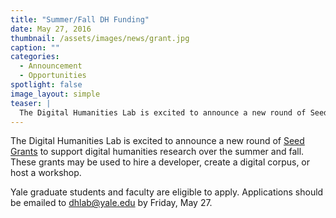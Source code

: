 ```yaml
---
title: "Summer/Fall DH Funding"
date: May 27, 2016
thumbnail: /assets/images/news/grant.jpg
caption: ""
categories: 
  - Announcement
  - Opportunities
spotlight: false 
image_layout: simple
teaser: |
  The Digital Humanities Lab is excited to announce a new round of Seed Grants to support digital humanities research over the summer and fall. These grants may be used to hire a developer, create a...
---
```


The Digital Humanities Lab is excited to announce a new round of [Seed Grants](http://web.library.yale.edu/dhlab/seedgrants) to support digital humanities research over the summer and fall. These grants may be used to hire a developer, create a digital corpus, or host a workshop.
   
Yale graduate students and faculty are eligible to apply. Applications should be emailed to [dhlab@yale.edu](mailto:dhlab@yale.edu) by Friday, May 27.